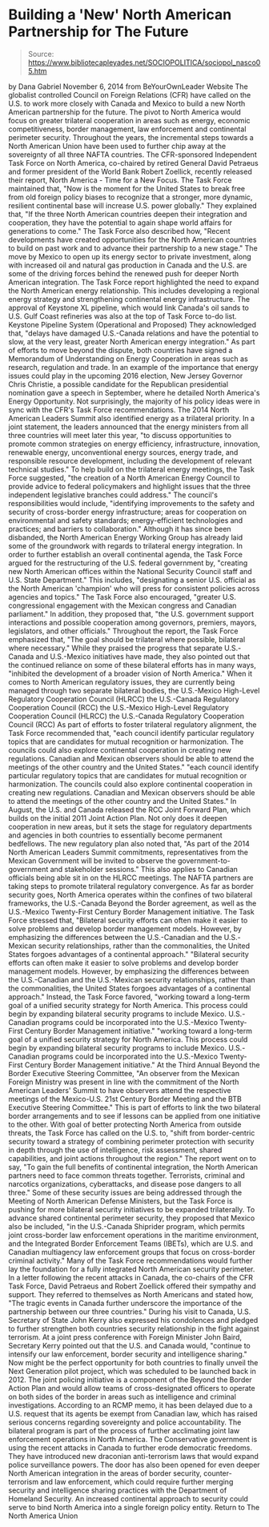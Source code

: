 # Building a 'New' North American Partnership for The Future

> Source: https://www.bibliotecapleyades.net/SOCIOPOLITICA/sociopol_nasco05.htm

by Dana Gabriel November 6, 2014 from BeYourOwnLeader Website
The globalist controlled Council on Foreign Relations (CFR) have called on the U.S. to work more closely with Canada and Mexico to build a new North American partnership for the future.
The pivot to North America would focus on greater trilateral cooperation in areas such as energy, economic competitiveness, border management, law enforcement and continental perimeter security. Throughout the years, the incremental steps towards a North American Union have been used to further chip away at the sovereignty of all three NAFTA countries.
The CFR-sponsored Independent Task Force on North America, co-chaired by retired General David Petraeus and former president of the World Bank Robert Zoellick, recently released their report, North America - Time for a New Focus.
The Task Force maintained that,
"Now is the moment for the United States to break free from old foreign policy biases to recognize that a stronger, more dynamic, resilient continental base will increase U.S. power globally."
They explained that,
"If the three North American countries deepen their integration and cooperation, they have the potential to again shape world affairs for generations to come."
The Task Force also described how,
"Recent developments have created opportunities for the North American countries to build on past work and to advance their partnership to a new stage."
The move by Mexico to open up its energy sector to private investment, along with increased oil and natural gas production in Canada and the U.S. are some of the driving forces behind the renewed push for deeper North American integration. The Task Force report highlighted the need to expand the North American energy relationship.
This includes developing a regional energy strategy and strengthening continental energy infrastructure. The approval of Keystone XL pipeline, which would link Canada's oil sands to U.S. Gulf Coast refineries was also at the top of Task Force to-do list.
Keystone Pipeline System (Operational and Proposed)
They acknowledged that,
"delays have damaged U.S.-Canada relations and have the potential to slow, at the very least, greater North American energy integration."
As part of efforts to move beyond the dispute, both countries have signed a Memorandum of Understanding on Energy Cooperation in areas such as research, regulation and trade.
In an example of the importance that energy issues could play in the upcoming 2016 election, New Jersey Governor Chris Christie, a possible candidate for the Republican presidential nomination gave a speech in September, where he detailed North America's Energy Opportunity.
Not surprisingly, the majority of his policy ideas were in sync with the CFR's Task Force recommendations. The 2014 North American Leaders Summit also identified energy as a trilateral priority.
In a joint statement, the leaders announced that the energy ministers from all three countries will meet later this year,
"to discuss opportunities to promote common strategies on energy efficiency, infrastructure, innovation, renewable energy, unconventional energy sources, energy trade, and responsible resource development, including the development of relevant technical studies."
To help build on the trilateral energy meetings, the Task Force suggested,
"the creation of a North American Energy Council to provide advice to federal policymakers and highlight issues that the three independent legislative branches could address."
The council's responsibilities would include,
"identifying improvements to the safety and security of cross-border energy infrastructure; areas for cooperation on environmental and safety standards; energy-efficient technologies and practices; and barriers to collaboration."
Although it has since been disbanded, the North American Energy Working Group has already laid some of the groundwork with regards to trilateral energy integration. In order to further establish an overall continental agenda, the Task Force argued for the restructuring of the U.S. federal government by,
"creating new North American offices within the National Security Council staff and U.S. State Department."
This includes,
"designating a senior U.S. official as the North American 'champion' who will press for consistent policies across agencies and topics."
The Task Force also encouraged,
"greater U.S. congressional engagement with the Mexican congress and Canadian parliament."
In addition, they proposed that,
"the U.S. government support interactions and possible cooperation among governors, premiers, mayors, legislators, and other officials."
Throughout the report, the Task Force emphasized that,
"The goal should be trilateral where possible, bilateral where necessary."
While they praised the progress that separate U.S.-Canada and U.S.-Mexico initiatives have made, they also pointed out that the continued reliance on some of these bilateral efforts has in many ways,
"inhibited the development of a broader vision of North America."
When it comes to North American regulatory issues, they are currently being managed through two separate bilateral bodies,
the U.S.-Mexico High-Level Regulatory Cooperation Council (HLRCC) the U.S.-Canada Regulatory Cooperation Council (RCC)
the U.S.-Mexico High-Level Regulatory Cooperation Council (HLRCC)
the U.S.-Canada Regulatory Cooperation Council (RCC)
As part of efforts to foster trilateral regulatory alignment, the Task Force recommended that,
"each council identify particular regulatory topics that are candidates for mutual recognition or harmonization. The councils could also explore continental cooperation in creating new regulations. Canadian and Mexican observers should be able to attend the meetings of the other country and the United States."
"each council identify particular regulatory topics that are candidates for mutual recognition or harmonization. The councils could also explore continental cooperation in creating new regulations.
Canadian and Mexican observers should be able to attend the meetings of the other country and the United States."
In August, the U.S. and Canada released the RCC Joint Forward Plan, which builds on the initial 2011 Joint Action Plan.
Not only does it deepen cooperation in new areas, but it sets the stage for regulatory departments and agencies in both countries to essentially become permanent bedfellows.
The new regulatory plan also noted that,
"As part of the 2014 North American Leaders Summit commitments, representatives from the Mexican Government will be invited to observe the government-to-government and stakeholder sessions."
This also applies to Canadian officials being able sit in on the HLRCC meetings. The NAFTA partners are taking steps to promote trilateral regulatory convergence. As far as border security goes, North America operates within the confines of two bilateral frameworks, the U.S.-Canada Beyond the Border agreement, as well as the U.S.-Mexico Twenty-First Century Border Management initiative.
The Task Force stressed that,
"Bilateral security efforts can often make it easier to solve problems and develop border management models. However, by emphasizing the differences between the U.S.-Canadian and the U.S.-Mexican security relationships, rather than the commonalities, the United States forgoes advantages of a continental approach."
"Bilateral security efforts can often make it easier to solve problems and develop border management models.
However, by emphasizing the differences between the U.S.-Canadian and the U.S.-Mexican security relationships, rather than the commonalities, the United States forgoes advantages of a continental approach."
Instead, the Task Force favored,
"working toward a long-term goal of a unified security strategy for North America. This process could begin by expanding bilateral security programs to include Mexico. U.S.-Canadian programs could be incorporated into the U.S.-Mexico Twenty-First Century Border Management initiative."
"working toward a long-term goal of a unified security strategy for North America.
This process could begin by expanding bilateral security programs to include Mexico. U.S.-Canadian programs could be incorporated into the U.S.-Mexico Twenty-First Century Border Management initiative."
At the Third Annual Beyond the Border Executive Steering Committee,
"An observer from the Mexican Foreign Ministry was present in line with the commitment of the North American Leaders' Summit to have observers attend the respective meetings of the Mexico-U.S. 21st Century Border Meeting and the BTB Executive Steering Committee."
This is part of efforts to link the two bilateral border arrangements and to see if lessons can be applied from one initiative to the other. With goal of better protecting North America from outside threats, the Task Force has called on the U.S. to,
"shift from border-centric security toward a strategy of combining perimeter protection with security in depth through the use of intelligence, risk assessment, shared capabilities, and joint actions throughout the region."
The report went on to say,
"To gain the full benefits of continental integration, the North American partners need to face common threats together. Terrorists, criminal and narcotics organizations, cyberattacks, and disease pose dangers to all three."
Some of these security issues are being addressed through the Meeting of North American Defense Ministers, but the Task Force is pushing for more bilateral security initiatives to be expanded trilaterally.
To advance shared continental perimeter security, they proposed that Mexico also be included,
"in the U.S.-Canada Shiprider program, which permits joint cross-border law enforcement operations in the maritime environment, and the Integrated Border Enforcement Teams (IBETs), which are U.S. and Canadian multiagency law enforcement groups that focus on cross-border criminal activity."
Many of the Task Force recommendations would further lay the foundation for a fully integrated North American security perimeter. In a letter following the recent attacks in Canada, the co-chairs of the CFR Task Force, David Petraeus and Robert Zoellick offered their sympathy and support.
They referred to themselves as North Americans and stated how,
"The tragic events in Canada further underscore the importance of the partnership between our three countries."
During his visit to Canada, U.S. Secretary of State John Kerry also expressed his condolences and pledged to further strengthen both countries security relationship in the fight against terrorism.
At a joint press conference with Foreign Minister John Baird, Secretary Kerry pointed out that the U.S. and Canada would,
"continue to intensify our law enforcement, border security and intelligence sharing."
Now might be the perfect opportunity for both countries to finally unveil the Next Generation pilot project, which was scheduled to be launched back in 2012.
The joint policing initiative is a component of the Beyond the Border Action Plan and would allow teams of cross-designated officers to operate on both sides of the border in areas such as intelligence and criminal investigations.
According to an RCMP memo, it has been delayed due to a U.S. request that its agents be exempt from Canadian law, which has raised serious concerns regarding sovereignty and police accountability.
The bilateral program is part of the process of further acclimating joint law enforcement operations in North America. The Conservative government is using the recent attacks in Canada to further erode democratic freedoms. They have introduced new draconian anti-terrorism laws that would expand police surveillance powers.
The door has also been opened for even deeper North American integration in the areas of border security, counter-terrorism and law enforcement, which could require further merging security and intelligence sharing practices with the Department of Homeland Security.
An increased continental approach to security could serve to bind North America into a single foreign policy entity.
Return to The North America Union
